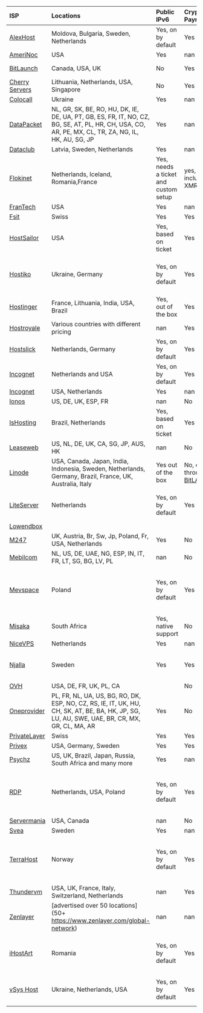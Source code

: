 | **ISP**                                                                                                              | **Locations**                                                                                                                                       | **Public IPv6**                      | **Crypto Payments**                                | **Comments**                                                                                                                                                                                                        | **Last Updated**   |
|:---------------------------------------------------------------------------------------------------------------------|:----------------------------------------------------------------------------------------------------------------------------------------------------|:-------------------------------------|:---------------------------------------------------|:--------------------------------------------------------------------------------------------------------------------------------------------------------------------------------------------------------------------|:-------------------|
| [AlexHost](https://alexhost.com)                                                                                     | Moldova, Bulgaria, Sweden, Netherlands                                                                                                              | Yes, on by default                   | Yes                                                | They allow TOR Bridges, Relays. Exit nodes are only allowed on dedicated servers (prices start from 26 EUR)                                                                                                         | 07/2024            |
| [AmeriNoc](https://www.amerinoc.com)                                                                                 | USA                                                                                                                                                 | Yes                                  | nan                                                | nan                                                                                                                                                                                                                 | 07/2025            |
| [BitLaunch](https://bitlaunch.io)                                                                                    | Canada, USA, UK                                                                                                                                     | No                                   | Yes                                                | Expensive. Digial Ocean through BitLanch has IPv6                                                                                                                                                                   | 05/2024            |
| [Cherry Servers](https://www.cherryservers.com)                                                                      | Lithuania, Netherlands, USA, Singapore                                                                                                              | No                                   | Yes                                                | Issued IP doesn’t match the location offered by the provider.                                                                                                                                                       | 05/2024            |
| [Colocall](https://www.colocall.net/)                                                                                | Ukraine                                                                                                                                             | Yes                                  | nan                                                | 07/2025                                                                                                                                                                                                             | nan                |
| [DataPacket](https://www.datapacket.com/pricing)                                                                     | NL, GR, SK, BE, RO, HU, DK, IE, DE, UA, PT, GB, ES, FR, IT, NO, CZ, BG, SE, AT, PL, HR, CH, USA, CO, AR, PE, MX, CL, TR, ZA, NG, IL, HK, AU, SG, JP | Yes                                  | nan                                                | nan                                                                                                                                                                                                                 | 07/2025            |
| [Dataclub](https://www.dataclub.eu/)                                                                                 | Latvia, Sweden, Netherlands                                                                                                                         | Yes                                  | nan                                                | nan                                                                                                                                                                                                                 | 07/2027            |
| [Flokinet](https://flokinet.is)                                                                                      | Netherlands, Iceland, Romania,France                                                                                                                | Yes, needs a ticket and custom setup | yes, including XMR                                 | Very slow customer support                                                                                                                                                                                          | 05/2024            |
| [FranTech](https://my.frantech.ca)                                                                                   | USA                                                                                                                                                 | Yes                                  | nan                                                | nan                                                                                                                                                                                                                 | 07/2025            |
| [Fsit](https://www.fsit.com/server/vps-vserver-kvm)                                                                  | Swiss                                                                                                                                               | Yes                                  | Yes                                                | nan                                                                                                                                                                                                                 | 07/2025            |
| [HostSailor](https://hostsailor.com)                                                                                 | USA                                                                                                                                                 | Yes, based on ticket                 | Yes                                                | The IPv6 setup needs custom research and is not documented                                                                                                                                                          | 05/2024            |
| [Hostiko](https://hostiko.com.ua)                                                                                    | Ukraine, Germany                                                                                                                                    | Yes, on by default                   | Yes                                                | Ukrainian provider. They allow Exit nodes on Germany boxes but limit the bandwidth, you also have to restrict certain ports like 25 and 587. Make sure you open a ticket.                                           | 07/2024            |
| [Hostinger](https://hostinger.com)                                                                                   | France, Lithuania, India, USA, Brazil                                                                                                               | Yes, out of the box                  | Yes                                                | Not fast enough, Crypto payments must be done per each server monthly or annually.                                                                                                                                  | 07/2025            |
| [Hostroyale](https://hostroyale.com/hosting/dedicated-server/)                                                       | Various countries with different pricing                                                                                                            | nan                                  | Yes                                                | nan                                                                                                                                                                                                                 | 07/2025            |
| [Hostslick](https://hostslick.com)                                                                                   | Netherlands, Germany                                                                                                                                | Yes, on by default                   | Yes                                                | Good amount of bandwidth for the price. Make sure you open the ticket if you want to run Exit node                                                                                                                  | 07/2024            |
| [Incognet](https://incognet.io)                                                                                      | Netherlands and USA                                                                                                                                 | Yes, on by default                   | Yes                                                | They allow Tor exit nodes but you must adhere to their rules https://incognet.io/tor-exits                                                                                                                          | 07/2024            |
| [Incognet](https://incognet.io/kansas-city-dedicated-servers)                                                        | USA, Netherlands                                                                                                                                    | Yes                                  | nan                                                | nan                                                                                                                                                                                                                 | 07/2025            |
| [Ionos](https://www.ionos.com/servers/amd-servers)                                                                   | US, DE, UK, ESP, FR                                                                                                                                 | nan                                  | No                                                 | nan                                                                                                                                                                                                                 | 07/2025            |
| [IsHosting](https://ishosting.com/en)                                                                                | Brazil, Netherlands                                                                                                                                 | Yes, based on ticket                 | Yes                                                | Expensive                                                                                                                                                                                                           | 05/2024            |
| [Leaseweb](https://www.leaseweb.com/en/configure/vc/product/entityKey/DEDSER02_NEW_ORDER_BUSINESS_R740XD-24SFF-6134) | US, NL, DE, UK, CA, SG, JP, AUS, HK                                                                                                                 | nan                                  | No                                                 | KYC mandatory                                                                                                                                                                                                       | 07/2025            |
| [Linode](https://linode.com)                                                                                         | USA, Canada, Japan, India, Indonesia, Sweden, Netherlands, Germany, Brazil, France, UK, Australia, Italy                                            | Yes out of the box                   | No, only through [BitLAunch](https://bitlaunch.io) | IPv6 sometimes need to be re-added in Networking tab, no reboot needed                                                                                                                                              | 05/2024            |
| [LiteServer](https://liteserver.nl)                                                                                  | Netherlands                                                                                                                                         | Yes, on by default                   | Yes                                                | Very reliable Dutch provider. They do allow Relay nodes but for Exit nodes you need to contact them. Always check T&C https://liteserver.nl/legal                                                                   | 07/2024            |
| [Lowendbox](https://lowendbox.com/category/dedicated-servers)                                                        |                                                                                                                                                     |                                      |                                                    | Just an aggregator with good offers                                                                                                                                                                                 | 07/2025            |
| [M247](https://m247.com/eu/services/host/dedicated-servers/)                                                         | UK, Austria, Br, Sw, Jp, Poland, Fr, USA, Netherlands                                                                                               | Yes                                  | No                                                 | nan                                                                                                                                                                                                                 | 07/2025            |
| [Mebilcom](https://www.melbicom.net/dedicatedserver/)                                                                | NL, US, DE, UAE, NG, ESP, IN, IT, FR, LT, SG, BG, LV, PL                                                                                            | nan                                  | No                                                 | nan                                                                                                                                                                                                                 | 07/2025            |
| [Mevspace](https://mevspace.com)                                                                                     | Poland                                                                                                                                              | Yes, on by default                   | Yes                                                | Flexible Polish providers with 3 DCs in Poland. They do allow Tor Exit nodes but you may need a dedicated server for this. Make sure you open a ticket to check. As of today's date, they have 48h for 1 EUR tariff | 07/2024            |
| [Misaka](https://www.misaka.io/)                                                                                     | South Africa                                                                                                                                        | Yes, native support                  | No                                                 | Very Expensive                                                                                                                                                                                                      | 05/2024            |
| [NiceVPS](https://nicevps.net/)                                                                                      | Netherlands                                                                                                                                         | Yes                                  | nan                                                | nan                                                                                                                                                                                                                 | 07/2025            |
| [Njalla](https://nja.la)                                                                                             | Sweden                                                                                                                                              | Yes                                  | Yes                                                | Privacy vandguards! The biggest VPS 45 is 3 cores only, but it works better than many “larger” servers on the market.                                                                                               | 05/2024            |
| [OVH](https://us.ovhcloud.com/bare-metal/rise/rise-3/)                                                               | USA, DE, FR, UK, PL, CA                                                                                                                             |                                      | No                                                 | Not all locations always available                                                                                                                                                                                  | 07/2025            |
| [Oneprovider](https://oneprovider.com/en/dedicated-servers/ipv6)                                                     | PL, FR, NL, UA, US, BG, RO, DK, ESP, NO, CZ, RS, IE, IT, UK, HU, CH, SK, AT, BE, BA, HK, JP, SG, LU, AU, SWE, UAE, BR, CR, MX, GR, CL, MA, AR       | Yes                                  | No                                                 | nan                                                                                                                                                                                                                 | 07/2025            |
| [PrivateLayer](https://privatelayer.com)                                                                             | Swiss                                                                                                                                               | Yes                                  | Yes                                                | Slow customer response                                                                                                                                                                                              | 07/2025            |
| [Privex](https://www.privex.io/tor-exit-policy/)                                                                     | USA, Germany, Sweden                                                                                                                                | Yes                                  | Yes                                                | nan                                                                                                                                                                                                                 | 07/2025            |
| [Psychz](https://www.psychz.net)                                                                                     | US, UK, Brazil, Japan, Russia, South Africa and many more                                                                                           | Yes                                  | nan                                                | nan                                                                                                                                                                                                                 | 07/2025            |
| [RDP](https://rdp.sh)                                                                                                | Netherlands, USA, Poland                                                                                                                            | Yes, on by default                   | Yes                                                | German provider. Exit nodes are allowed, policy is here https://rdp.sh/docs/faq/tor ports 25,465,587 must be closed. Make sure you open a ticket before running an exit node.                                       | 07/2024            |
| [Servermania](https://www.servermania.com/dedicated-servers-hosting.htm)                                             | USA, Canada                                                                                                                                         | nan                                  | No                                                 | nan                                                                                                                                                                                                                 | 07/2025            |
| [Svea](https://svea.net/vps)                                                                                         | Sweden                                                                                                                                              | Yes                                  | nan                                                | nan                                                                                                                                                                                                                 | 07/2025            |
| [TerraHost](https://terrahost.no)                                                                                    | Norway                                                                                                                                              | Yes, on by default                   | Yes                                                | Very reliable Norwegian provider. Only allow exit nodes on Dedicated servers subject to certain caveats (you must open a ticket). Always check T&C https://terrahost.no/avtalebetingelser                           | 07/2024            |
| [Thundervm](https://thundervm.com/en/hosting/dedicated-server)                                                       | USA, UK, France, Italy, Switzerland, Netherlands                                                                                                    | nan                                  | Yes                                                |                                                                                                                                                                                                                     | 07/2025            |
| [Zenlayer](https://www.zenlayer.com/bare-metal/)                                                                     | [advertised over 50 locations](50+ https://www.zenlayer.com/global-network)                                                                         | nan                                  | nan                                                | nan                                                                                                                                                                                                                 | 07/2025            |
| [iHostArt](https://ihostart.com)                                                                                     | Romania                                                                                                                                             | Yes, on by default                   | Yes                                                | Super permissive provider. They do allow Tor Exit/Relay/Bridge. Pro-free speech etc. Recently, IPv6 geolocation was set to North Korea, so be aware.                                                                | 07/2024            |
| [vSys Host](https://vsys.host)                                                                                       | Ukraine, Netherlands, USA                                                                                                                           | Yes, on by default                   | Yes                                                | Pretty permissive provider registered in Ukraine. Should allow Relay/Exit nodes but nothing in T&C, so better double check.                                                                                         | 07/2024            |
